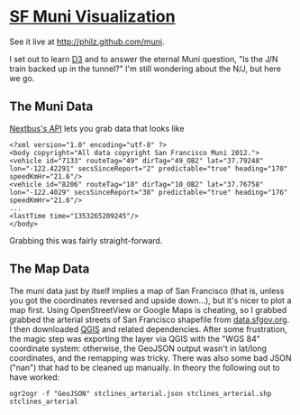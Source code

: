 [SF Muni Visualization](http://philz.github.com/muni)
=====================

See it live at http://philz.github.com/muni.

I set out to learn [D3](http://d3js.org/) and to answer the eternal Muni question, "Is the J/N train backed up in the tunnel?"
I'm still wondering about the N/J, but here we go.

The Muni Data
-------------

[Nextbus's API](http://www.nextbus.com/xmlFeedDocs/NextBusXMLFeed.pdf) lets you grab data that looks like


	<?xml version="1.0" encoding="utf-8" ?> 
	<body copyright="All data copyright San Francisco Muni 2012.">
	<vehicle id="7133" routeTag="49" dirTag="49_OB2" lat="37.79248" lon="-122.42291" secsSinceReport="2" predictable="true" heading="170" speedKmHr="21.6"/>
	<vehicle id="8206" routeTag="10" dirTag="10_OB2" lat="37.76758" lon="-122.4029" secsSinceReport="38" predictable="true" heading="176" speedKmHr="21.6"/>
	...
	<lastTime time="1353265209245"/>
	</body>

Grabbing this was fairly straight-forward.

The Map Data
------------

The muni data just by itself implies a map of San Francisco (that is, unless
you got the coordinates reversed and upside down...), but it's nicer to plot a
map first.  Using OpenStreetView or Google Maps is cheating, so I grabbed
grabbed the arterial streets of San Francisco shapefile from
[data.sfgov.org](https://data.sfgov.org/Geography/Arterial-Streets-of-San-Francisco-Zipped-Shapefile/2ivi-ywmk).
I then downloaded [QGIS](http://www.qgis.org/) and related dependencies.
After some frustration, the magic step was exporting the layer via QGIS with
the "WGS 84" coordinate system: otherwise, the GeoJSON output wasn't in
lat/long coordinates, and the remapping was tricky.  There was also some
bad JSON ("nan") that had to be cleaned up manually.  In theory the following
out to have worked:

	ogr2ogr -f "GeoJSON" stclines_arterial.json stclines_arterial.shp stclines_arterial
